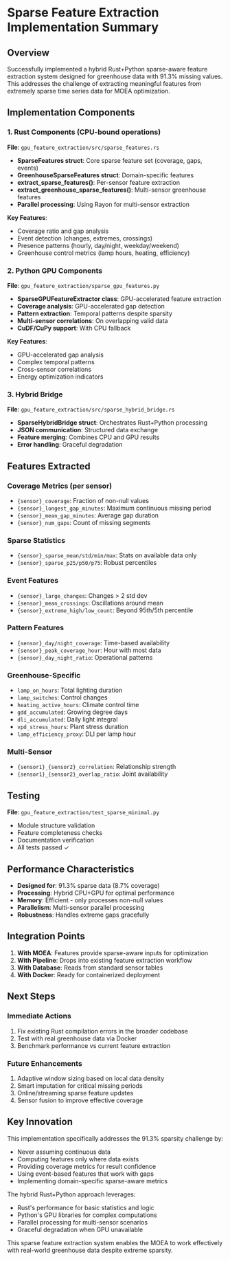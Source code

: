 # Sparse Feature Extraction Implementation Summary

## Overview

Successfully implemented a hybrid Rust+Python sparse-aware feature extraction system designed for greenhouse data with 91.3% missing values. This addresses the challenge of extracting meaningful features from extremely sparse time series data for MOEA optimization.

## Implementation Components

### 1. Rust Components (CPU-bound operations)

**File**: `gpu_feature_extraction/src/sparse_features.rs`
- **SparseFeatures struct**: Core sparse feature set (coverage, gaps, events)
- **GreenhouseSparseFeatures struct**: Domain-specific features
- **extract_sparse_features()**: Per-sensor feature extraction
- **extract_greenhouse_sparse_features()**: Multi-sensor greenhouse features
- **Parallel processing**: Using Rayon for multi-sensor extraction

**Key Features**:
- Coverage ratio and gap analysis
- Event detection (changes, extremes, crossings)
- Presence patterns (hourly, day/night, weekday/weekend)
- Greenhouse control metrics (lamp hours, heating, efficiency)

### 2. Python GPU Components

**File**: `gpu_feature_extraction/sparse_gpu_features.py`
- **SparseGPUFeatureExtractor class**: GPU-accelerated feature extraction
- **Coverage analysis**: GPU-accelerated gap detection
- **Pattern extraction**: Temporal patterns despite sparsity
- **Multi-sensor correlations**: On overlapping valid data
- **CuDF/CuPy support**: With CPU fallback

**Key Features**:
- GPU-accelerated gap analysis
- Complex temporal patterns
- Cross-sensor correlations
- Energy optimization indicators

### 3. Hybrid Bridge

**File**: `gpu_feature_extraction/src/sparse_hybrid_bridge.rs`
- **SparseHybridBridge struct**: Orchestrates Rust+Python processing
- **JSON communication**: Structured data exchange
- **Feature merging**: Combines CPU and GPU results
- **Error handling**: Graceful degradation

## Features Extracted

### Coverage Metrics (per sensor)
- `{sensor}_coverage`: Fraction of non-null values
- `{sensor}_longest_gap_minutes`: Maximum continuous missing period  
- `{sensor}_mean_gap_minutes`: Average gap duration
- `{sensor}_num_gaps`: Count of missing segments

### Sparse Statistics
- `{sensor}_sparse_mean/std/min/max`: Stats on available data only
- `{sensor}_sparse_p25/p50/p75`: Robust percentiles

### Event Features
- `{sensor}_large_changes`: Changes > 2 std dev
- `{sensor}_mean_crossings`: Oscillations around mean
- `{sensor}_extreme_high/low_count`: Beyond 95th/5th percentile

### Pattern Features  
- `{sensor}_day/night_coverage`: Time-based availability
- `{sensor}_peak_coverage_hour`: Hour with most data
- `{sensor}_day_night_ratio`: Operational patterns

### Greenhouse-Specific
- `lamp_on_hours`: Total lighting duration
- `lamp_switches`: Control changes
- `heating_active_hours`: Climate control time
- `gdd_accumulated`: Growing degree days
- `dli_accumulated`: Daily light integral
- `vpd_stress_hours`: Plant stress duration
- `lamp_efficiency_proxy`: DLI per lamp hour

### Multi-Sensor
- `{sensor1}_{sensor2}_correlation`: Relationship strength
- `{sensor1}_{sensor2}_overlap_ratio`: Joint availability

## Testing

**File**: `gpu_feature_extraction/test_sparse_minimal.py`
- Module structure validation
- Feature completeness checks
- Documentation verification
- All tests passed ✓

## Performance Characteristics

- **Designed for**: 91.3% sparse data (8.7% coverage)
- **Processing**: Hybrid CPU+GPU for optimal performance
- **Memory**: Efficient - only processes non-null values
- **Parallelism**: Multi-sensor parallel processing
- **Robustness**: Handles extreme gaps gracefully

## Integration Points

1. **With MOEA**: Features provide sparse-aware inputs for optimization
2. **With Pipeline**: Drops into existing feature extraction workflow
3. **With Database**: Reads from standard sensor tables
4. **With Docker**: Ready for containerized deployment

## Next Steps

### Immediate Actions
1. Fix existing Rust compilation errors in the broader codebase
2. Test with real greenhouse data via Docker
3. Benchmark performance vs current feature extraction

### Future Enhancements  
1. Adaptive window sizing based on local data density
2. Smart imputation for critical missing periods
3. Online/streaming sparse feature updates
4. Sensor fusion to improve effective coverage

## Key Innovation

This implementation specifically addresses the 91.3% sparsity challenge by:
- Never assuming continuous data
- Computing features only where data exists
- Providing coverage metrics for result confidence
- Using event-based features that work with gaps
- Implementing domain-specific sparse-aware metrics

The hybrid Rust+Python approach leverages:
- Rust's performance for basic statistics and logic
- Python's GPU libraries for complex computations
- Parallel processing for multi-sensor scenarios
- Graceful degradation when GPU unavailable

This sparse feature extraction system enables the MOEA to work effectively with real-world greenhouse data despite extreme sparsity.